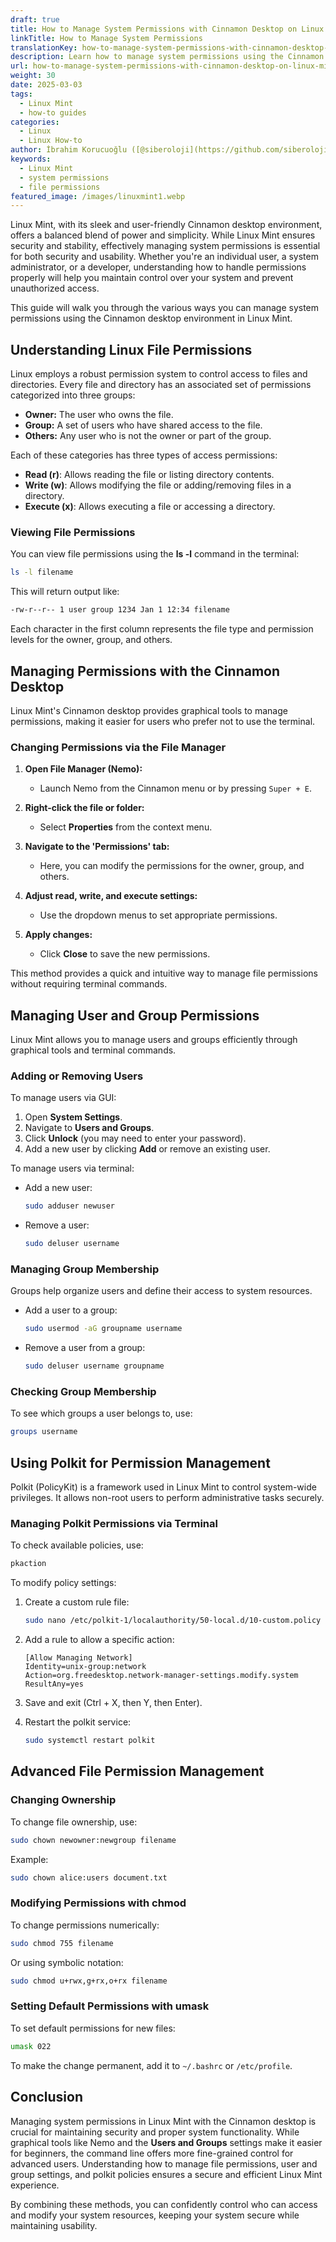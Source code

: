 ```yaml
---
draft: true
title: How to Manage System Permissions with Cinnamon Desktop on Linux Mint
linkTitle: How to Manage System Permissions
translationKey: how-to-manage-system-permissions-with-cinnamon-desktop-on-linux-mint
description: Learn how to manage system permissions using the Cinnamon desktop environment in Linux Mint.
url: how-to-manage-system-permissions-with-cinnamon-desktop-on-linux-mint
weight: 30
date: 2025-03-03
tags:
  - Linux Mint
  - how-to guides
categories:
  - Linux
  - Linux How-to
author: İbrahim Korucuoğlu ([@siberoloji](https://github.com/siberoloji))
keywords:
  - Linux Mint
  - system permissions
  - file permissions
featured_image: /images/linuxmint1.webp
---
```

Linux Mint, with its sleek and user-friendly Cinnamon desktop environment, offers a balanced blend of power and simplicity. While Linux Mint ensures security and stability, effectively managing system permissions is essential for both security and usability. Whether you're an individual user, a system administrator, or a developer, understanding how to handle permissions properly will help you maintain control over your system and prevent unauthorized access.

This guide will walk you through the various ways you can manage system permissions using the Cinnamon desktop environment in Linux Mint.

## Understanding Linux File Permissions

Linux employs a robust permission system to control access to files and directories. Every file and directory has an associated set of permissions categorized into three groups:

- **Owner:** The user who owns the file.
- **Group:** A set of users who have shared access to the file.
- **Others:** Any user who is not the owner or part of the group.

Each of these categories has three types of access permissions:

- **Read (r)**: Allows reading the file or listing directory contents.
- **Write (w)**: Allows modifying the file or adding/removing files in a directory.
- **Execute (x)**: Allows executing a file or accessing a directory.

### Viewing File Permissions

You can view file permissions using the **ls -l** command in the terminal:

```bash
ls -l filename
```

This will return output like:

```bash
-rw-r--r-- 1 user group 1234 Jan 1 12:34 filename
```

Each character in the first column represents the file type and permission levels for the owner, group, and others.

## Managing Permissions with the Cinnamon Desktop

Linux Mint's Cinnamon desktop provides graphical tools to manage permissions, making it easier for users who prefer not to use the terminal.

### Changing Permissions via the File Manager

1. **Open File Manager (Nemo):**

   - Launch Nemo from the Cinnamon menu or by pressing `Super + E`.

2. **Right-click the file or folder:**

   - Select **Properties** from the context menu.

3. **Navigate to the 'Permissions' tab:**

   - Here, you can modify the permissions for the owner, group, and others.

4. **Adjust read, write, and execute settings:**

   - Use the dropdown menus to set appropriate permissions.

5. **Apply changes:**

   - Click **Close** to save the new permissions.

This method provides a quick and intuitive way to manage file permissions without requiring terminal commands.

## Managing User and Group Permissions

Linux Mint allows you to manage users and groups efficiently through graphical tools and terminal commands.

### Adding or Removing Users

To manage users via GUI:

1. Open **System Settings**.
2. Navigate to **Users and Groups**.
3. Click **Unlock** (you may need to enter your password).
4. Add a new user by clicking **Add** or remove an existing user.

To manage users via terminal:

- Add a new user:

  ```bash
  sudo adduser newuser
  ```

- Remove a user:

  ```bash
  sudo deluser username
  ```

### Managing Group Membership

Groups help organize users and define their access to system resources.

- Add a user to a group:

  ```bash
  sudo usermod -aG groupname username
  ```

- Remove a user from a group:

  ```bash
  sudo deluser username groupname
  ```

### Checking Group Membership

To see which groups a user belongs to, use:

```bash
groups username
```

## Using Polkit for Permission Management

Polkit (PolicyKit) is a framework used in Linux Mint to control system-wide privileges. It allows non-root users to perform administrative tasks securely.

### Managing Polkit Permissions via Terminal

To check available policies, use:

```bash
pkaction
```

To modify policy settings:

1. Create a custom rule file:

   ```bash
   sudo nano /etc/polkit-1/localauthority/50-local.d/10-custom.policy
   ```

2. Add a rule to allow a specific action:

   ```
   [Allow Managing Network]
   Identity=unix-group:network
   Action=org.freedesktop.network-manager-settings.modify.system
   ResultAny=yes
   ```

3. Save and exit (Ctrl + X, then Y, then Enter).

4. Restart the polkit service:

   ```bash
   sudo systemctl restart polkit
   ```

## Advanced File Permission Management

### Changing Ownership

To change file ownership, use:

```bash
sudo chown newowner:newgroup filename
```

Example:

```bash
sudo chown alice:users document.txt
```

### Modifying Permissions with chmod

To change permissions numerically:

```bash
sudo chmod 755 filename
```

Or using symbolic notation:

```bash
sudo chmod u+rwx,g+rx,o+rx filename
```

### Setting Default Permissions with umask

To set default permissions for new files:

```bash
umask 022
```

To make the change permanent, add it to `~/.bashrc` or `/etc/profile`.

## Conclusion

Managing system permissions in Linux Mint with the Cinnamon desktop is crucial for maintaining security and proper system functionality. While graphical tools like Nemo and the **Users and Groups** settings make it easier for beginners, the command line offers more fine-grained control for advanced users. Understanding how to manage file permissions, user and group settings, and polkit policies ensures a secure and efficient Linux Mint experience.

By combining these methods, you can confidently control who can access and modify your system resources, keeping your system secure while maintaining usability.
